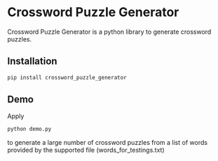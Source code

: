 # Crossword Puzzle Generator

Crossword Puzzle Generator is a python library to generate crossword puzzles.

## Installation

```sh
pip install crossword_puzzle_generator
```

## Demo

Apply
```sh
python demo.py
```
to generate a large number of crossword puzzles from a list of words provided by the supported file (words_for_testings.txt)